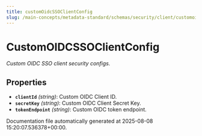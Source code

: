 ```yaml
---
title: customOidcSSOClientConfig
slug: /main-concepts/metadata-standard/schemas/security/client/customoidcssoclientconfig
---
```


# CustomOIDCSSOClientConfig

*Custom OIDC SSO client security configs.*

## Properties

- **`clientId`** *(string)*: Custom OIDC Client ID.
- **`secretKey`** *(string)*: Custom OIDC Client Secret Key.
- **`tokenEndpoint`** *(string)*: Custom OIDC token endpoint.


Documentation file automatically generated at 2025-08-08 15:20:07.536378+00:00.
